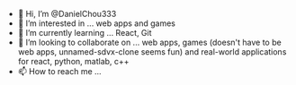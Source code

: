 - 👋 Hi, I’m @DanielChou333
- 👀 I’m interested in ... web apps and games
- 🌱 I’m currently learning ... React, Git
- 💞️ I’m looking to collaborate on ... web apps, games (doesn't have to be web apps, unnamed-sdvx-clone seems fun) and real-world applications for react, python, matlab, c++ 
- 📫 How to reach me ... 

<!---
DanielChou333/DanielChou333 is a ✨ special ✨ repository because its `README.md` (this file) appears on your GitHub profile.
You can click the Preview link to take a look at your changes.
--->
